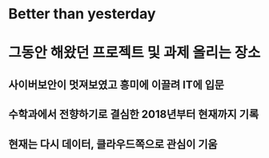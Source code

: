# Better than yesterday

# 그동안 해왔던 프로젝트 및 과제 올리는 장소
## 사이버보안이 멋져보였고 흥미에 이끌려 IT에 입문
## 수학과에서 전향하기로 결심한 2018년부터 현재까지 기록
## 현재는 다시 데이터, 클라우드쪽으로 관심이 기움
